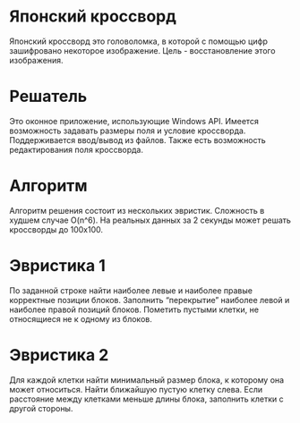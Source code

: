 # Японский кроссворд
Японский кроссворд это головоломка, в которой с помощью цифр зашифровано некоторое изображение. Цель - восстановление этого изображения.

# Решатель
Это оконное приложение, использующие Windows API.
Имеется возможность задавать размеры поля и условие кроссворда.
Поддерживается ввод/вывод из файлов.
Также есть возможность редактирования поля кроссворда.

# Алгоритм
Алгоритм решения состоит из нескольких эвристик. Сложность в худшем случае O(n^6). На реальных данных за 2 секунды может решать кроссворды до 100x100.

# Эвристика 1
По заданной строке найти наиболее левые и наиболее правые корректные позиции блоков. Заполнить “перекрытие” наиболее левой и наиболее правой позиций блоков. Пометить пустыми клетки, не относящиеся не к одному из блоков.

# Эвристика 2
Для каждой клетки найти минимальный размер блока, к которому она может относиться. Найти ближайшую пустую клетку слева. Если расстояние между клетками меньше длины блока, заполнить клетки с другой стороны.
